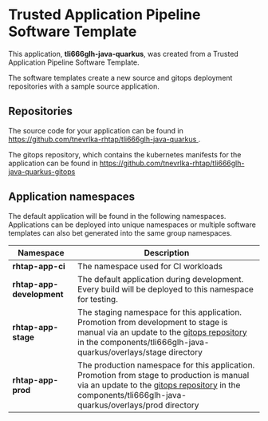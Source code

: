# Trusted Application Pipeline Software Template

This application, **tli666glh-java-quarkus**, was created from a Trusted Application Pipeline Software Template.

The software templates create a new source and gitops deployment repositories with a sample source application. 

## Repositories

The source code for your application can be found in [https://github.com/tnevrlka-rhtap/tli666glh-java-quarkus ](https://github.com/tnevrlka-rhtap/tli666glh-java-quarkus ).
 
The gitops repository, which contains the kubernetes manifests for the application can be found in 
[https://github.com/tnevrlka-rhtap/tli666glh-java-quarkus-gitops ](https://github.com/tnevrlka-rhtap/tli666glh-java-quarkus-gitops ) 

## Application namespaces 

The default application will be found in the following namespaces. Applications can be deployed into unique namespaces or multiple software templates can also bet generated into the same group namespaces.  

|  Namespace   |  Description   |  
| -------- | -------- |
| **rhtap-app-ci** | The namespace used for CI workloads |
| **rhtap-app-development** | The default application during development. Every build will be deployed to this namespace for testing. |
| **rhtap-app-stage** | The staging namespace for this application. Promotion from development to stage is manual via an update to the [gitops repository](https://github.com/tnevrlka-rhtap/tli666glh-java-quarkus-gitops ) in the components/tli666glh-java-quarkus/overlays/stage directory |
| **rhtap-app-prod** | The production namespace for this application. Promotion from stage to production is manual via an update to the [gitops repository](https://github.com/tnevrlka-rhtap/tli666glh-java-quarkus-gitops ) in the components/tli666glh-java-quarkus/overlays/prod directory |